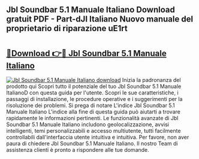 ## Jbl Soundbar 5.1 Manuale Italiano Download gratuit PDF - Part-dJI Italiano Nuovo manuale del proprietario di riparazione uE1rt

# <h2><a href="http://dfeon96.blite.top/?on=Jbl+Soundbar+5.1+Manuale+Italiano">🔗Download 👉🔴 Jbl Soundbar 5.1 Manuale Italiano</a></h2>

[![Jbl Soundbar 5.1 Manuale Italiano download](https://i.imgur.com/lujVjoI.png)](http://dfeon96.blite.top/?on=Jbl+Soundbar+5.1+Manuale+Italiano)
Inizia la padronanza del prodotto qui Scopri tutto il potenziale del tuo Jbl Soundbar 5.1 Manuale ItalianoD con questa guida per l'utente. Scopri le sue caratteristiche, i passaggi di installazione, le procedure operative e i suggerimenti per la risoluzione dei problemi. Si prega di notare L'indice Jbl Soundbar 5.1 Manuale Italiano L'indice alla fine di questa guida può aiutarti a trovare rapidamente le informazioni pertinenti. Le funzionalità avanzate di Jbl Soundbar 5.1 Manuale Italiano includono geolocalizzazione, avvisi intelligenti, temi personalizzabili e accesso multiutente, tutti facilmente controllabili dall'interfaccia utente intuitiva e intuitiva. Per favore, non aver paura di chiedere Jbl Soundbar 5.1 Manuale Italiano. Il nostro Team di assistenza clienti è pronto a rispondere alle tue domande.
